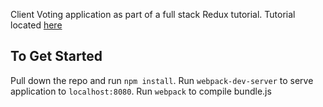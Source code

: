 Client Voting application as part of a full stack Redux tutorial.
Tutorial located [here](http://teropa.info/blog/2015/09/10/full-stack-redux-tutorial.html)

## To Get Started
Pull down the repo and run `npm install`.
Run `webpack-dev-server` to serve application to `localhost:8080`.
Run `webpack` to compile bundle.js